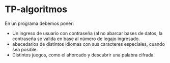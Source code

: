 # TP-algoritmos
En un programa debemos poner:
- Un ingreso de usuario con contraseña (al no abarcar bases de datos, la contraseña se valida en base al número de legajo ingresado.
- abecedarios de distintos idiomas con sus caracteres especiales, cuando sea posible.
- Distintos juegos, como el ahorcado y descubrir una palabra cifrada.
